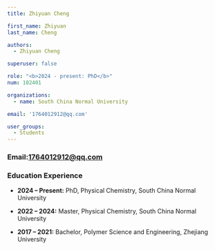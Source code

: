 ```yaml
---
title: Zhiyuan Cheng

first_name: Zhiyuan
last_name: Cheng

authors:
  - Zhiyuan Cheng

superuser: false

role: "<b>2024 - present: PhD</b>"
num: 102401

organizations:
  - name: South China Normal University

email: '1764012912@qq.com'

user_groups:
  - Students
---
```

### Email:<1764012912@qq.com>

### Education Experience

- **2024 – Present:** PhD, Physical Chemistry, South China Normal University

- **2022 – 2024:** Master, Physical Chemistry, South China Normal University

- **2017 – 2021:** Bachelor, Polymer Science and Engineering, Zhejiang University
